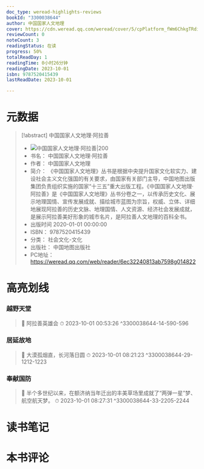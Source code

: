 ```yaml
---
doc_type: weread-highlights-reviews
bookId: "3300038644"
author: 中国国家人文地理
cover: https://cdn.weread.qq.com/weread/cover/5/cpPlatform_fWm6ChkgTRdi7W3VyMy4oY/t7_cpPlatform_fWm6ChkgTRdi7W3VyMy4oY.jpg
reviewCount: 0
noteCount: 3
readingStatus: 在读
progress: 50%
totalReadDay: 1
readingTime: 0小时26分钟
readingDate: 2023-10-01
isbn: 9787520415439
lastReadDate: 2023-10-01

---
```

# 元数据
> [!abstract] 中国国家人文地理·阿拉善
> - ![ 中国国家人文地理·阿拉善|200](https://cdn.weread.qq.com/weread/cover/5/cpPlatform_fWm6ChkgTRdi7W3VyMy4oY/t7_cpPlatform_fWm6ChkgTRdi7W3VyMy4oY.jpg)
> - 书名： 中国国家人文地理·阿拉善
> - 作者： 中国国家人文地理
> - 简介： 《中国国家人文地理》丛书是根据中央提升国家文化软实力、建设社会主义文化强国的有关要求，由国家有关部门主导，中国地图出版集团负责组织实施的国家“十三五”重大出版工程。《中国国家人文地理·阿拉善》是《中国国家人文地理》丛书分卷之一，以传承历史文化、展示地理国情、宣传发展成就、描绘城市蓝图为宗旨，权威、立体、详细地展现阿拉善的历史文脉、地理国情、人文资源、经济社会发展成就，是展示阿拉善美好形象的城市名片，是阿拉善人文地理的百科全书。
> - 出版时间 2020-01-01 00:00:00
> - ISBN： 9787520415439
> - 分类： 社会文化-文化
> - 出版社： 中国地图出版社
> - PC地址：https://weread.qq.com/web/reader/6ec32240813ab7598g014822

# 高亮划线

### 越野天堂

> 📌 阿拉善英雄会 
> ⏱ 2023-10-01 00:53:26 ^3300038644-14-590-596

### 居延故地

> 📌 大漠孤烟直，长河落日圆 
> ⏱ 2023-10-01 08:21:23 ^3300038644-29-1212-1223

### 奉献国防

> 📌 半个多世纪以来，在额济纳当年迁出的丰美草场里成就了“两弹一星”梦、航空航天梦。 
> ⏱ 2023-10-01 08:27:31 ^3300038644-33-2205-2244

# 读书笔记

# 本书评论
